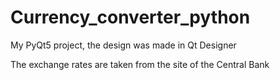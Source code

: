 # Currency_converter_python

My PyQt5 project, the design was made in Qt Designer

The exchange rates are taken from the site of the Central Bank
